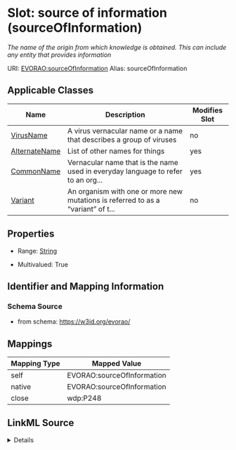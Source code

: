 

# Slot: source of information (sourceOfInformation) 


_The name of the origin from which knowledge is obtained. This can include any entity that provides information_





URI: [EVORAO:sourceOfInformation](https://w3id.org/evorao/sourceOfInformation)
Alias: sourceOfInformation

<!-- no inheritance hierarchy -->





## Applicable Classes

| Name | Description | Modifies Slot |
| --- | --- | --- |
| [VirusName](VirusName.md) | A virus vernacular name or a name that describes a group of viruses |  no  |
| [AlternateName](AlternateName.md) | List of other names for things |  yes  |
| [CommonName](CommonName.md) | Vernacular name that is the name used in everyday language to refer to an org... |  yes  |
| [Variant](Variant.md) | An organism with one or more new mutations is referred to as a “variant” of t... |  no  |







## Properties

* Range: [String](String.md)

* Multivalued: True





## Identifier and Mapping Information







### Schema Source


* from schema: https://w3id.org/evorao/




## Mappings

| Mapping Type | Mapped Value |
| ---  | ---  |
| self | EVORAO:sourceOfInformation |
| native | EVORAO:sourceOfInformation |
| close | wdp:P248 |




## LinkML Source

<details>
```yaml
name: sourceOfInformation
description: The name of the origin from which knowledge is obtained. This can include
  any entity that provides information
title: source of information
from_schema: https://w3id.org/evorao/
close_mappings:
- wdp:P248
rank: 1000
alias: sourceOfInformation
domain_of:
- CommonName
- AlternateName
range: string
required: false
multivalued: true

```
</details>